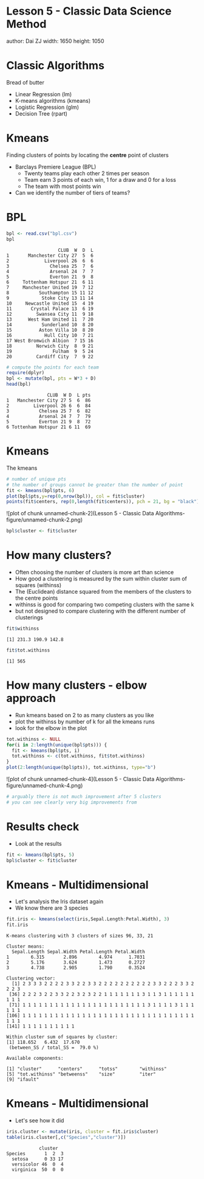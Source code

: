 Lesson 5 - Classic Data Science Method
========================================================
author: Dai ZJ
width: 1650
height: 1050


Classic Algorithms
========================================================
Bread of butter
- Linear Regression (lm)
- K-means algorithms (kmeans)
- Logistic Regression (glm)
- Decision Tree (rpart)

Kmeans
========================================================
Finding clusters of points by locating the **centre** point of clusters
- Barclays Premiere League (BPL)
  - Twenty teams play each other 2 times per season
  - Team earn 3 points of each win, 1 for a draw and 0 for a loss
  - The team with most points win
- Can we identify the number of tiers of teams?

BPL
========================================================

```r
bpl <- read.csv("bpl.csv")
bpl
```

```
                   CLUB  W  D  L
1       Manchester City 27  5  6
2             Liverpool 26  6  6
3               Chelsea 25  7  6
4               Arsenal 24  7  7
5               Everton 21  9  8
6     Tottenham Hotspur 21  6 11
7     Manchester United 19  7 12
8           Southampton 15 11 12
9            Stoke City 13 11 14
10     Newcastle United 15  4 19
11       Crystal Palace 13  6 19
12         Swansea City 11  9 18
13      West Ham United 11  7 20
14           Sunderland 10  8 20
15          Aston Villa 10  8 20
16            Hull City 10  7 21
17 West Bromwich Albion  7 15 16
18         Norwich City  8  9 21
19               Fulham  9  5 24
20         Cardiff City  7  9 22
```

```r
# compute the points for each team
require(dplyr)
bpl <- mutate(bpl, pts = W*3 + D)
head(bpl)
```

```
               CLUB  W D  L pts
1   Manchester City 27 5  6  86
2         Liverpool 26 6  6  84
3           Chelsea 25 7  6  82
4           Arsenal 24 7  7  79
5           Everton 21 9  8  72
6 Tottenham Hotspur 21 6 11  69
```

Kmeans
========================================================
The kmeans

```r
# number of unique pts
# the number of groups cannot be greater than the number of point
fit <- kmeans(bpl$pts, 6)
plot(bpl$pts,y=rep(0,nrow(bpl)), col = fit$cluster)
points(fit$centers, rep(0,length(fit$centers)), pch = 21, bg = "black")
```

![plot of chunk unnamed-chunk-2](Lesson 5 - Classic Data Algorithms-figure/unnamed-chunk-2.png) 

```r
bpl$cluster <- fit$cluster
```

How many clusters?
========================================================
- Often choosing the number of clusters is more art than science
- How good a clustering is measured by the sum within cluster sum of squares (withinss)
- The (Euclidean) distance squared from the members of the clusters to the centre points
- withinss is good for comparing two competing clusters with the same k
- but not designed to compare clustering with the different number of clusterings

```r
fit$withinss
```

```
[1] 231.3 190.9 142.8
```

```r
fit$tot.withinss
```

```
[1] 565
```

How many clusters - elbow approach
========================================================
- Run kmeans based on 2 to as many clusters as you like
- plot the withinss by number of k for all the kmeans runs
- look for the elbow in the plot

```r
tot.withinss <- NULL
for(i in 2:length(unique(bpl$pts))) {
  fit <- kmeans(bpl$pts, i)
  tot.withinss <- c(tot.withinss, fit$tot.withinss)
}
plot(2:length(unique(bpl$pts)), tot.withinss, type="b")
```

![plot of chunk unnamed-chunk-4](Lesson 5 - Classic Data Algorithms-figure/unnamed-chunk-4.png) 

```r
# arguably there is not much improvement after 5 clusters
# you can see clearly very big improvements from 
```

Results check
========================================================
- Look at the results

```r
fit <- kmeans(bpl$pts, 5)
bpl$cluster <- fit$cluster
```

Kmeans - Multidimensional
========================================================
- Let's analysis the Iris dataset again
- We know there are 3 species

```r
fit.iris <- kmeans(select(iris,Sepal.Length:Petal.Width), 3)
fit.iris
```

```
K-means clustering with 3 clusters of sizes 96, 33, 21

Cluster means:
  Sepal.Length Sepal.Width Petal.Length Petal.Width
1        6.315       2.896        4.974      1.7031
2        5.176       3.624        1.473      0.2727
3        4.738       2.905        1.790      0.3524

Clustering vector:
  [1] 2 3 3 3 2 2 2 2 3 3 2 2 3 3 2 2 2 2 2 2 2 2 2 2 3 3 2 2 2 3 3 2 2 2 3
 [36] 2 2 2 3 2 2 3 3 2 2 3 2 3 2 2 1 1 1 1 1 1 1 3 1 1 3 1 1 1 1 1 1 1 1 1
 [71] 1 1 1 1 1 1 1 1 1 1 1 1 1 1 1 1 1 1 1 1 1 1 1 3 1 1 1 1 3 1 1 1 1 1 1
[106] 1 1 1 1 1 1 1 1 1 1 1 1 1 1 1 1 1 1 1 1 1 1 1 1 1 1 1 1 1 1 1 1 1 1 1
[141] 1 1 1 1 1 1 1 1 1 1

Within cluster sum of squares by cluster:
[1] 118.652   6.432  17.670
 (between_SS / total_SS =  79.0 %)

Available components:

[1] "cluster"      "centers"      "totss"        "withinss"    
[5] "tot.withinss" "betweenss"    "size"         "iter"        
[9] "ifault"      
```

Kmeans - Multidimensional
========================================================
- Let's see how it did

```r
iris.cluster <- mutate(iris, cluster = fit.iris$cluster)
table(iris.cluster[,c("Species","cluster")])
```

```
            cluster
Species       1  2  3
  setosa      0 33 17
  versicolor 46  0  4
  virginica  50  0  0
```
